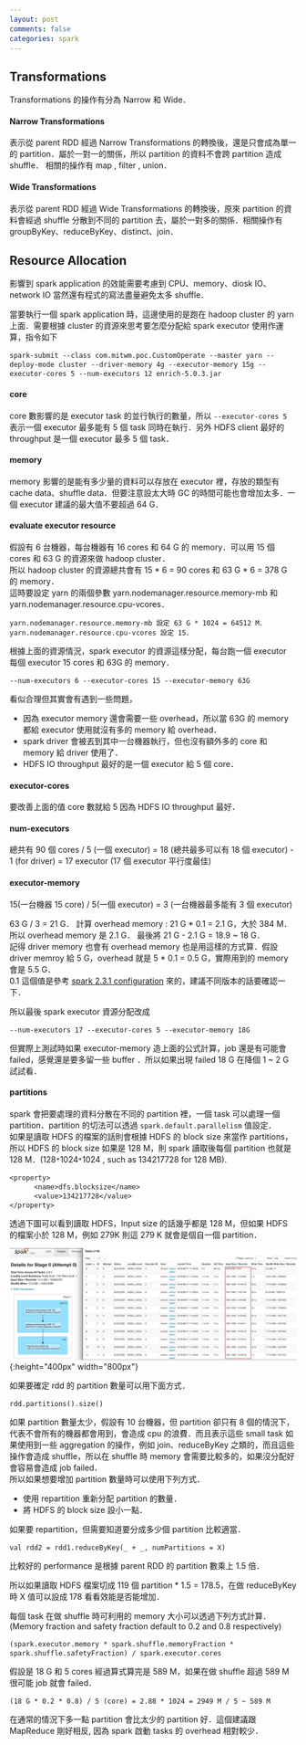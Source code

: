 ```yaml
---
layout: post
comments: false
categories: spark
---
```


## Transformations
Transformations 的操作有分為 Narrow 和 Wide．

#### Narrow Transformations 
表示從 parent RDD 經過 Narrow Transformations 的轉換後，還是只會成為單一的 partition．屬於一對一的關係，所以 partition 的資料不會跨 partition 造成 shuffle．
相關的操作有 map , filter , union．

#### Wide Transformations 
表示從 parent RDD 經過 Wide Transformations 的轉換後，原來 partition 的資料會經過 shuffle 分散到不同的 partition 去，屬於一對多的關係．相關操作有 groupByKey、reduceByKey、distinct、join．


## Resource Allocation

影響到 spark application 的效能需要考慮到 CPU、memory、diosk IO、network IO 當然還有程式的寫法盡量避免太多 shuffle．

當要執行一個 spark application 時，這邊使用的是跑在 hadoop cluster 的 yarn 上面．需要根據 cluster 的資源來思考要怎麼分配給 spark executor 使用作運算，指令如下

```
spark-submit --class com.mitwm.poc.CustomOperate --master yarn --deploy-mode cluster --driver-memory 4g --executor-memory 15g --executor-cores 5 --num-executors 12 enrich-5.0.3.jar 
```

#### core

core 數影響的是 executor task 的並行執行的數量，所以 ` --executor-cores 5 ` 表示一個 executor 最多能有 5 個 task 同時在執行．另外 HDFS client 最好的 throughput 是一個 executor 最多 5 個 task．

#### memory

memory 影響的是能有多少量的資料可以存放在 executor 裡，存放的類型有 cache data、shuffle data．但要注意設太大時 GC 的時間可能也會增加太多．一個 executor 建議的最大值不要超過 64 G．

#### evaluate executor resource

假設有 6 台機器，每台機器有 16 cores 和 64 G 的 memory．可以用 15 個 cores 和 63 G 的資源來做 hadoop cluster．  
所以 hadoop cluster 的資源總共會有 15 * 6 = 90 cores 和 63 G * 6 = 378 G 的 memory．  
這時要設定 yarn 的兩個參數  yarn.nodemanager.resource.memory-mb 和  yarn.nodemanager.resource.cpu-vcores．

```
yarn.nodemanager.resource.memory-mb 設定 63 G * 1024 = 64512 M．
yarn.nodemanager.resource.cpu-vcores 設定 15．
```

根據上面的資源情況，spark executor 的資源這樣分配，每台跑一個 executor 每個 executor 15 cores 和 63G 的 memory．

```
--num-executors 6 --executor-cores 15 --executor-memory 63G
```

看似合理但其實會有遇到一些問題，
* 因為 executor memory 還會需要一些 overhead，所以當 63G 的 memory 都給 executor 使用就沒有多的 memory 給 overhead．
* spark driver 會被丟到其中一台機器執行，但也沒有額外多的 core 和 memory 給 driver 使用了．
* HDFS IO throughput 最好的是一個 executor 給 5 個 core．

#### executor-cores
要改善上面的值 core 數就給 5 因為 HDFS IO throughput 最好．

#### num-executors
總共有 90 個 cores / 5 (一個 executor) = 18 (總共最多可以有 18 個 executor) - 1 (for driver) = 17 executor (17 個 executor 平行度最佳)

#### executor-memory
15(一台機器 15 core) / 5(一個 executor) = 3 (一台機器最多能有 3 個 executor)

63 G / 3 = 21 G．
計算 overhead memory : 21 G * 0.1 = 2.1 G，大於 384 M．所以 overhead memory 是 2.1 G．
最後將 21 G - 2.1 G = 18.9 ~ 18 G．  
記得 driver memory 也會有 overhead memory 也是用這樣的方式算．假設 driver memroy 給 5 G，overhead 就是 5 * 0.1 = 0.5 G，實際用到的 memory 會是 5.5 G．  
0.1 這個值是參考 [spark 2.3.1 configuration](https://spark.apache.org/docs/2.3.1/configuration.html#viewing-spark-properties) 來的，建議不同版本的話要確認一下．

所以最後 spark executor 資源分配改成

```
--num-executors 17 --executor-cores 5 --executor-memory 18G
```

但實際上測試時如果 executor-memory 造上面的公式計算，job 還是有可能會 failed，感覺還是要多留一些 buffer ．所以如果出現 failed 18 G 在降個 1 ~ 2 G 試試看．

#### partitions
spark 會把要處理的資料分散在不同的 partition 裡，一個 task 可以處理一個 partition．partition 的切法可以透過 `spark.default.parallelism` 值設定．  
如果是讀取 HDFS 的檔案的話則會根據 HDFS 的 block size 來當作 partitions，所以 HDFS 的 block size 如果是 128 M，則 spark 讀取後每個 partition 也就是 128 M．(128`*`1024`*`1024 , such as 134217728 for 128 MB).
```
<property>
      <name>dfs.blocksize</name>
      <value>134217728</value>
</property>
```
透過下圖可以看到讀取 HDFS，Input size 的話幾乎都是 128 M，但如果 HDFS 的檔案小於 128 M，例如 279K 則這 279 K 就會是個自一個 partition．

![sparkPerformance_1.jpg](/static/img/spark/sparkPerformance/sparkPerformance_1.jpg){:height="400px" width="800px"}

如果要確定 rdd 的 partition 數量可以用下面方式．
```
rdd.partitions().size()
```

如果 partition 數量太少，假設有 10 台機器，但 partition 卻只有 8 個的情況下，代表不會所有的機器都會用到，會造成 cpu 的浪費．而且表示這些 small task 如果使用到一些 aggregation 的操作，例如 join、reduceByKey 之類的，而且這些操作會造成 shuffle，所以在 shuffle 時 memory 會需要比較多的，如果沒分配好會容易會造成 job failed．  
所以如果想要增加 partition 數量時可以使用下列方式．
* 使用 repartition 重新分配 partition 的數量．
* 將 HDFS 的 block size 設小一點．

如果要 repartition，但需要知道要分成多少個 partition 比較適當．

```
val rdd2 = rdd1.reduceByKey(_ + _, numPartitions = X)
```

比較好的 performance 是根據 parent RDD 的 partition 數乘上 1.5 倍．

所以如果讀取 HDFS 檔案切成 119 個 partition * 1.5 = 178.5，在做 reduceByKey 時 X 值可以設成 178 看看效能是否能增加．

每個 task 在做 shuffle 時可利用的 memory 大小可以透過下列方式計算．(Memory fraction and safety fraction default to 0.2 and 0.8 respectively)
```
(spark.executor.memory * spark.shuffle.memoryFraction * spark.shuffle.safetyFraction) / spark.executor.cores
```

假設是 18 G 和 5 cores 經過算式算完是 589 M，如果在做 shuffle 超過 589 M 很可能 job 就會 failed．

```
(18 G * 0.2 * 0.8) / 5 (core) = 2.88 * 1024 = 2949 M / 5 ~ 589 M
```

在通常的情況下多一點 partition 會比太少的 partition 好．這個建議跟 MapReduce 剛好相反, 因為 spark 啟動 tasks 的 overhead 相對較少．










